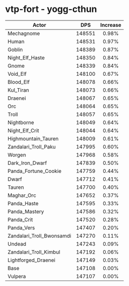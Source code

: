 # vtp-fort - yogg-cthun
| Actor | DPS | Increase |
|---|:---:|:---:|
|Mechagnome|148551|0.98%|
|Human|148531|0.97%|
|Goblin|148389|0.87%|
|Night_Elf_Haste|148350|0.84%|
|Gnome|148339|0.84%|
|Void_Elf|148100|0.67%|
|Blood_Elf|148078|0.66%|
|Kul_Tiran|148073|0.66%|
|Draenei|148067|0.65%|
|Orc|148064|0.65%|
|Troll|148057|0.65%|
|Nightborne|148049|0.64%|
|Night_Elf_Crit|148044|0.64%|
|Highmountain_Tauren|148009|0.61%|
|Zandalari_Troll_Paku|147995|0.60%|
|Worgen|147968|0.58%|
|Dark_Iron_Dwarf|147839|0.50%|
|Panda_Fortune_Cookie|147759|0.44%|
|Dwarf|147712|0.41%|
|Tauren|147700|0.40%|
|Maghar_Orc|147652|0.37%|
|Panda_Haste|147595|0.33%|
|Panda_Mastery|147586|0.32%|
|Panda_Crit|147520|0.28%|
|Panda_Vers|147407|0.20%|
|Zandalari_Troll_Bwonsamdi|147270|0.11%|
|Undead|147243|0.09%|
|Zandalari_Troll_Kimbul|147192|0.06%|
|Lightforged_Draenei|147149|0.03%|
|Base|147108|0.00%|
|Vulpera|147107|0.00%|
